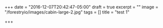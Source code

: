 +++
date = "2016-12-07T20:42:47-05:00"
draft = true
excerpt = ""
image = "/forestryio/images/cabin-large-2.jpg"
tags = []
title = "test 1"

+++
